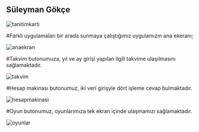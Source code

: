 ## Süleyman Gökçe
![tanitimkarti](https://github.com/user-attachments/assets/6da00d2a-ae85-40fa-a1a6-1c77a5e20f1c)

#Farklı uygulamaları bir arada sunmaya çalıştığımız uygulamızın ana ekeranı;

![anaekran](https://github.com/user-attachments/assets/3bc4ada0-893d-4760-a0c0-9755c3bf2c96)


#Takvim butonumuza, yıl ve ay girişi yapılan ilgili takvime ulaşılmasını sağlamaktadır.

![takvim](https://github.com/user-attachments/assets/f693cae1-c04e-4b66-911b-f4ef682bddf8)


#Hesap makinası butonumuz, iki veri girişyle dört işleme cevap bulmaktadır.


![hesapmakinasi](https://github.com/user-attachments/assets/f2aebf0b-08f5-4443-8f3d-7c9750821a84)


#Oyun butonumuz, oyunlarımıza tek ekran içinde ulaşmamızı sağlamaktadır.

![oyunlar](https://github.com/user-attachments/assets/044d72b8-3519-4a29-9532-ee6874cf40bf)

